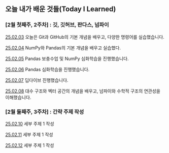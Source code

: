 ## 오늘 내가 배운 것들(Today I Learned)

### [2월 첫째주, 2주차] : 깃, 깃허브, 판다스, 넘파이 

[25.02.03](https://github.com/100-hours-a-week/lillian-til/blob/main/02-Feb/2025-02-03.md) 오늘은 Git과 GitHub의 기본 개념을 배우고, 다양한 명령어를 실습했습니다.

[25.02.04](https://github.com/100-hours-a-week/lillian-til/blob/main/02-Feb/2025-02-04.md) NumPy와 Pandas의 기본 개념을 배우고 실습했다.

[25.02.05](https://github.com/100-hours-a-week/lillian-til/blob/main/02-Feb/2025-02-05.md) Pandas 보충수업 및 NumPy 심화학습을 진행했습니다.

[25.02.06](https://github.com/100-hours-a-week/lillian-til/blob/main/02-Feb/2025-02-06.md) Pandas 심화학습을 진행했습니다.

[25.02.07](https://github.com/100-hours-a-week/lillian-til/blob/main/02-Feb/2025-02-07.md) 딥다이브 진행했습니다. 

[25.02.08](https://github.com/100-hours-a-week/lillian-til/blob/main/02-Feb/2025-02-08.md) 대수 구조와 벡터 공간의 개념을 배우고, 넘파이와 수학적 구조의 연관성을 이해했습니다.

### [2월 둘째주, 3주차] : 간략 주제 작성

[25.02.10](https://github.com/100-hours-a-week/lillian-til/blob/main/02-Feb/2025-02-10.md) 세부 주제 1 작성

[25.02.11](https://github.com/100-hours-a-week/lillian-til/blob/main/02-Feb/2025-02-11.md) 세부 주제 1 작성

[25.02.12](https://github.com/100-hours-a-week/lillian-til/blob/main/02-Feb/2025-02-12.md) 세부 주제 1 작성
